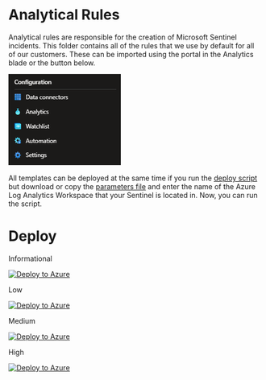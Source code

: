 # Analytical Rules

Analytical rules are responsible for the creation of Microsoft Sentinel incidents. This folder contains all of the rules that we use by default for all of our customers. These can be imported using the portal in the Analytics blade or the button below.

![Analytics Blade](/images/analytics.png)

All templates can be deployed at the same time if you run the [deploy script](/Analytical%20Rules/deploy.ps1) but download or copy the [parameters file](/Analytical%20Rules/Azure_Sentinel_analytics_rules.parameters.json) and enter the name of the Azure Log Analytics Workspace that your Sentinel is located in. Now, you can run the script.



# Deploy

Informational

[![Deploy to Azure](https://aka.ms/deploytoazurebutton)](https://portal.azure.com/#create/Microsoft.Template/uri/https%3A%2F%2Fraw.githubusercontent.com%2FJakeD-5Q%2FSentinel-Onboarding%2Fmain%2FAnalytical%2520Rules%2FAzure_Sentinel_analytics_rules%2520%28Informational%29.json)


Low


[![Deploy to Azure](https://aka.ms/deploytoazurebutton)](https://portal.azure.com/#create/Microsoft.Template/uri/https%3A%2F%2Fraw.githubusercontent.com%2FJakeD-5Q%2FSentinel-Onboarding%2Fmain%2FAnalytical%2520Rules%2FAzure_Sentinel_analytics_rules%2520%28Low%29.json)

Medium

[![Deploy to Azure](https://aka.ms/deploytoazurebutton)](https://portal.azure.com/#create/Microsoft.Template/uri/https%3A%2F%2Fraw.githubusercontent.com%2FJakeD-5Q%2FSentinel-Onboarding%2Fmain%2FAnalytical%2520Rules%2FAzure_Sentinel_analytics_rules%2520%28Medium%29.json)

High

[![Deploy to Azure](https://aka.ms/deploytoazurebutton)](https://portal.azure.com/#create/Microsoft.Template/uri/https%3A%2F%2Fraw.githubusercontent.com%2FJakeD-5Q%2FSentinel-Onboarding%2Fmain%2FAnalytical%2520Rules%2FAzure_Sentinel_analytics_rules%2520%28High%29.json)
